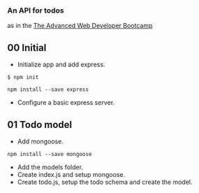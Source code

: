 ### An API for todos
as in the [The Advanced Web Developer Bootcamp](https://www.udemy.com/the-advanced-web-developer-bootcamp/)


## 00 Initial

* Initialize app and add express.
```
$ npm init
```

```
npm install --save express
```

* Configure a basic express server.


## 01 Todo model

* Add mongoose.

```
npm install --save mongoose
```

* Add the models folder.
* Create index.js and setup mongoose.
* Create todo.js, setup the todo schema and create the model.
